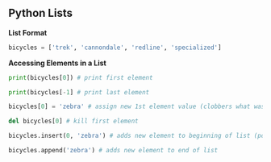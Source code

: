 ## Python Lists

**List Format**
```python
bicycles = ['trek', 'cannondale', 'redline', 'specialized']
```
**Accessing Elements in a List**
```python
print(bicycles[0]) # print first element

print(bicycles[-1] # print last element

bicycles[0] = 'zebra' # assign new 1st element value (clobbers what was there originally at element 0)

del bicycles[0] # kill first element

bicycles.insert(0, 'zebra') # adds new element to beginning of list (positional, could say .insert(2, 'zebra') to add as element 3

bicycles.append('zebra') # adds new element to end of list
```

```python

```





